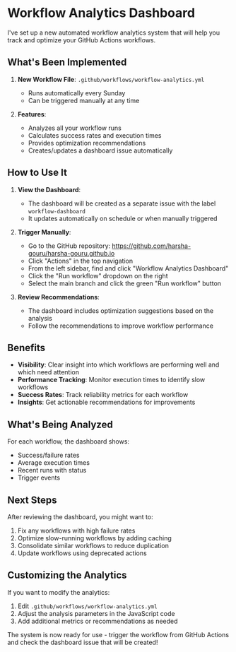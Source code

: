 # Workflow Analytics Dashboard

I've set up a new automated workflow analytics system that will help you track and optimize your GitHub Actions workflows.

## What's Been Implemented

1. **New Workflow File**: `.github/workflows/workflow-analytics.yml`
   - Runs automatically every Sunday
   - Can be triggered manually at any time

2. **Features**:
   - Analyzes all your workflow runs
   - Calculates success rates and execution times
   - Provides optimization recommendations
   - Creates/updates a dashboard issue automatically

## How to Use It

1. **View the Dashboard**:
   - The dashboard will be created as a separate issue with the label `workflow-dashboard`
   - It updates automatically on schedule or when manually triggered

2. **Trigger Manually**:
   - Go to the GitHub repository: https://github.com/harsha-gouru/harsha-gouru.github.io
   - Click "Actions" in the top navigation
   - From the left sidebar, find and click "Workflow Analytics Dashboard"
   - Click the "Run workflow" dropdown on the right
   - Select the main branch and click the green "Run workflow" button

3. **Review Recommendations**:
   - The dashboard includes optimization suggestions based on the analysis
   - Follow the recommendations to improve workflow performance

## Benefits

- **Visibility**: Clear insight into which workflows are performing well and which need attention
- **Performance Tracking**: Monitor execution times to identify slow workflows
- **Success Rates**: Track reliability metrics for each workflow
- **Insights**: Get actionable recommendations for improvements

## What's Being Analyzed

For each workflow, the dashboard shows:
- Success/failure rates
- Average execution times
- Recent runs with status
- Trigger events

## Next Steps

After reviewing the dashboard, you might want to:
1. Fix any workflows with high failure rates
2. Optimize slow-running workflows by adding caching
3. Consolidate similar workflows to reduce duplication
4. Update workflows using deprecated actions

## Customizing the Analytics

If you want to modify the analytics:
1. Edit `.github/workflows/workflow-analytics.yml`
2. Adjust the analysis parameters in the JavaScript code
3. Add additional metrics or recommendations as needed

The system is now ready for use - trigger the workflow from GitHub Actions and check the dashboard issue that will be created! 